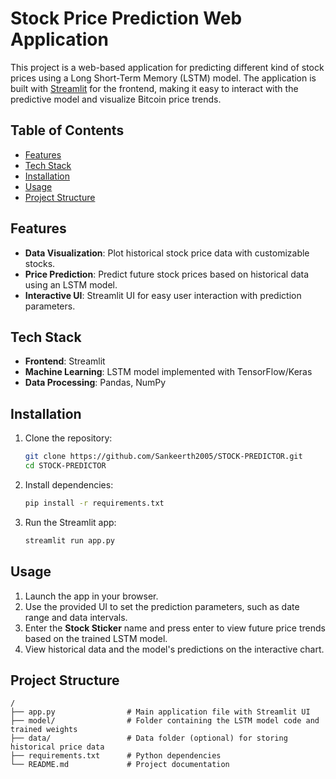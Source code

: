 #  Stock Price Prediction Web Application

This project is a web-based application for predicting different kind of stock prices using a Long Short-Term Memory (LSTM) model. The application is built with [Streamlit](https://streamlit.io/) for the frontend, making it easy to interact with the predictive model and visualize Bitcoin price trends.

## Table of Contents
- [Features](#features)
- [Tech Stack](#tech-stack)
- [Installation](#installation)
- [Usage](#usage)
- [Project Structure](#project-structure)

## Features
- **Data Visualization**: Plot historical stock price data with customizable stocks.
- **Price Prediction**: Predict future stock prices based on historical data using an LSTM model.
- **Interactive UI**: Streamlit UI for easy user interaction with prediction parameters.

## Tech Stack
- **Frontend**: Streamlit
- **Machine Learning**: LSTM model implemented with TensorFlow/Keras
- **Data Processing**: Pandas, NumPy

## Installation

1. Clone the repository:
    ```bash
    git clone https://github.com/Sankeerth2005/STOCK-PREDICTOR.git
    cd STOCK-PREDICTOR
    ```

2. Install dependencies:
    ```bash
    pip install -r requirements.txt
    
    ```

3. Run the Streamlit app:
    ```bash
    streamlit run app.py
    ```

## Usage
1. Launch the app in your browser.
2. Use the provided UI to set the prediction parameters, such as date range and data intervals.
3. Enter the **Stock Sticker** name and press enter to view future price trends based on the trained LSTM model.
4. View historical data and the model's predictions on the interactive chart.

## Project Structure
```plaintext
/
├── app.py                # Main application file with Streamlit UI
├── model/                # Folder containing the LSTM model code and trained weights
├── data/                 # Data folder (optional) for storing historical price data
├── requirements.txt      # Python dependencies
└── README.md             # Project documentation
